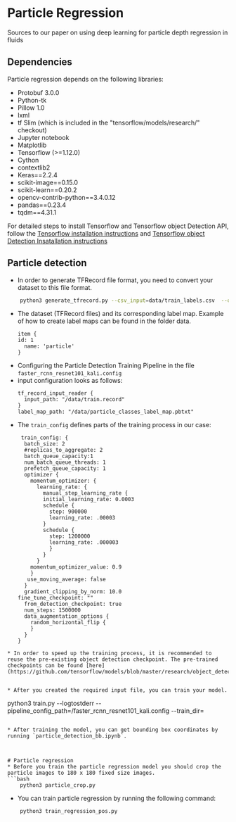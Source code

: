 # Particle Regression
Sources to our paper on using deep learning for particle depth regression in fluids

## Dependencies
Particle regression depends on the following libraries:
*   Protobuf 3.0.0
*   Python-tk
*   Pillow 1.0
*   lxml
*   tf Slim (which is included in the "tensorflow/models/research/" checkout)
*   Jupyter notebook
*   Matplotlib
*   Tensorflow (>=1.12.0)
*   Cython
*   contextlib2
*   Keras==2.2.4
*   scikit-image==0.15.0
*   scikit-learn==0.20.2
*   opencv-contrib-python==3.4.0.12
*   pandas==0.23.4
*   tqdm==4.31.1

For detailed steps to install Tensorflow and Tensorflow object Detection API, follow the [Tensorflow installation instructions](https://www.tensorflow.org/install/) and [Tensorflow object Detection Insatallation instructions](https://github.com/tensorflow/models/blob/master/research/object_detection/g3doc/installation.md)
## Particle detection
* In order to generate TFRecord file format, you need to convert your dataset to this file format.
```bash
    python3 generate_tfrecord.py --csv_input=data/train_labels.csv  --output_path=train.record
```
* The dataset (TFRecord files) and its corresponding label map. Example of how to create label maps can be found in the folder data.
  ```
  item {
  id: 1
    name: 'particle'
  }
  ```
* Configuring the Particle Detection Training Pipeline in the file `faster_rcnn_resnet101_kali.config`
 * input configuration looks as follows:
   ```
   tf_record_input_reader {
     input_path: "/data/train.record"
   }
   label_map_path: "/data/particle_classes_label_map.pbtxt"
   ```
 * The `train_config` defines parts of the training process in our case:
   ```
    train_config: {
     batch_size: 2
     #replicas_to_aggregate: 2
     batch_queue_capacity:1
     num_batch_queue_threads: 1
     prefetch_queue_capacity: 1
     optimizer {
       momentum_optimizer: {
         learning_rate: {
           manual_step_learning_rate {
           initial_learning_rate: 0.0003
           schedule {
             step: 900000
             learning_rate: .00003
           }
           schedule {
             step: 1200000
             learning_rate: .000003
             }
           }
         }
       momentum_optimizer_value: 0.9
       }
      use_moving_average: false
     }
     gradient_clipping_by_norm: 10.0
   fine_tune_checkpoint: ""
     from_detection_checkpoint: true
     num_steps: 1500000
     data_augmentation_options {
       random_horizontal_flip {
       }
     }
   }
  ```
 * In order to speed up the training process, it is recommended to reuse the pre-existing object detection checkpoint. The pre-trained checkpoints can be found [here](https://github.com/tensorflow/models/blob/master/research/object_detection/g3doc/detection_model_zoo.md).


* After you created the required input file, you can train your model.
```
python3 train.py  --logtostderr --pipeline_config_path=/faster_rcnn_resnet101_kali.config  --train_dir=
```

* After training the model, you can get bounding box coordinates by running `particle_detection_bb.ipynb`.



# Particle regression
* Before you train the particle regression model you should crop the particle images to 180 x 180 fixed size images.
```bash
    python3 particle_crop.py
```

* You can train particle regression by running the following command:
```bash
    python3 train_regression_pos.py
```
